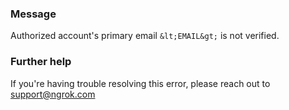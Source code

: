 
### Message
Authorized account's primary email `&lt;EMAIL&gt;` is not verified.

### Further help
If you're having trouble resolving this error, please reach out to [support@ngrok.com](mailto:support@ngrok.com?subject=Help%20with%20ERR_NGROK_1200)

